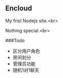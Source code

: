 ## Encloud

My frist Nodejs site.\<br>

Nothing special.\<br>

###Todo

* 区分用户角色
* 房间划分
* 管理员功能
* 随机1对1聊天
